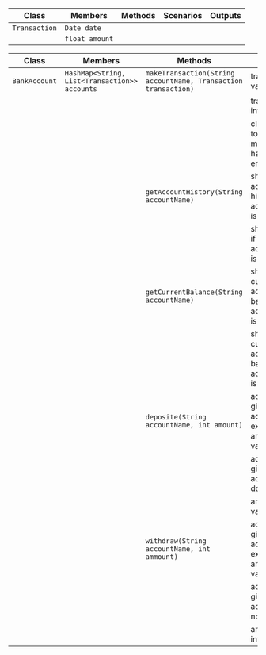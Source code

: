 | Class         | Members        | Methods | Scenarios | Outputs |
|---------------|----------------|---------|-----------|---------|
| `Transaction` | `Date date`    |         |           |         |
|               | `float amount` |         |           |         |

| Class         | Members                                       | Methods                                                        | Scenarios                                                   | Outputs |
|---------------|-----------------------------------------------|----------------------------------------------------------------|-------------------------------------------------------------|---------|
| `BankAccount` | `HashMap<String, List<Transaction>> accounts` | `makeTransaction(String accountName, Transaction transaction)` | transaction is valid                                        | true    |
|               |                                               |                                                                | transaction is invalid                                      | false   |
|               |                                               |                                                                | client wants to withdrawal money but has not enough         | false   |
|               |                                               | `getAccountHistory(String accountName)`                        | showing accounts history if accountName is valid            | String  |
|               |                                               |                                                                | showing error if accountName is not valid                   | String  |
|               |                                               | `getCurrentBalance(String accountName)`                        | showing current account balance if accountName is valid     | float   |
|               |                                               |                                                                | showing current account balance if accountName is not valid | float   |
|               |                                               | `deposite(String accountName, int amount)`                     | account with given accountName exists and amount is valid   | true    |
|               |                                               |                                                                | account with given accountName do not exists                | false   |
|               |                                               |                                                                | amount is in valid                                          | false   |
|               |                                               | `withdraw(String accountName, int ammount)`                    | account with given accountName exists and amount is valid   | float   |
|               |                                               |                                                                | account with given accountName not exists                   | float   |
|               |                                               |                                                                | amount is invalid                                           | float   |
